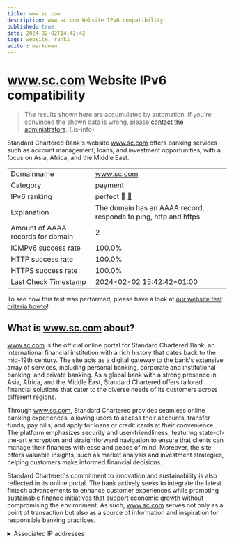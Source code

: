 ```yaml
---
title: www.sc.com
description: www.sc.com Website IPv6 compatibility
published: true
date: 2024-02-02T14:42:42
tags: website, rank1
editor: markdown
---
```


# www.sc.com Website IPv6 compatibility

> The results shown here are accumulated by automation. If you're convinced the shown data is wrong, please [contact the administrators](/howto/chat). 
{.is-info}

Standard Chartered Bank's website www.sc.com offers banking services such as account management, loans, and investment opportunities, with a focus on Asia, Africa, and the Middle East.


|   |   |
| - | - |
| Domainname | www.sc.com
| Category | payment |
| IPv6 ranking | perfect :1st_place_medal: [🔗](/howto/ranking) |
| Explanation | The domain has an AAAA record, responds to ping, http and https. |
| Amount of AAAA records for domain | 2 |
| ICMPv6 success rate | 100.0%|
| HTTP success rate | 100.0% |
| HTTPS success rate | 100.0% |
| Last Check Timestamp | 2024-02-02 15:42:42+01:00 |

To see how this test was performed, please have a look at [our website test criteria howto](/howto/testcriteria/website)!


## What is www.sc.com about?
www.sc.com is the official online portal for Standard Chartered Bank, an international financial institution with a rich history that dates back to the mid-19th century. The site acts as a digital gateway to the bank's extensive array of services, including personal banking, corporate and institutional banking, and private banking. As a global bank with a strong presence in Asia, Africa, and the Middle East, Standard Chartered offers tailored financial solutions that cater to the diverse needs of its customers across different regions.

Through www.sc.com, Standard Chartered provides seamless online banking experiences, allowing users to access their accounts, transfer funds, pay bills, and apply for loans or credit cards at their convenience. The platform emphasizes security and user-friendliness, featuring state-of-the-art encryption and straightforward navigation to ensure that clients can manage their finances with ease and peace of mind. Moreover, the site offers valuable insights, such as market analysis and investment strategies, helping customers make informed financial decisions.

Standard Chartered's commitment to innovation and sustainability is also reflected in its online portal. The bank actively seeks to integrate the latest fintech advancements to enhance customer experiences while promoting sustainable finance initiatives that support economic growth without compromising the environment. As such, www.sc.com serves not only as a point of transaction but also as a source of information and inspiration for responsible banking practices.



<details>
<summary>Associated IP addresses</summary>

2a02:26f0:280:4b8::6dc

2a02:26f0:280:491::6dc

</details>

